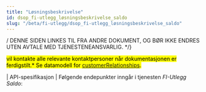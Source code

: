 ```yaml
---
title: "Løsningsbeskrivelse"
id: dsop_fi-utlegg_løsningsbeskrivelse_saldo
slug: "/beta/fi-utlegg/dsop_fi-utlegg_løsningsbeskrivelse_saldo"
---
```

/
DENNE SIDEN LINKES TIL FRA ANDRE DOKUMENT, OG BØR IKKE ENDRES UTEN AVTALE MED TJENESTENEANSVARLIG.
*/}

<mark />vil kontakte alle relevante kontaktpersoner når dokumentasjonen er ferdigstilt.*<mark />
Se datamodell for [customerRelationships](/dsop_v2fellesstandard_customerrelationships).


| API-spesifikasjon | Følgende endepunkter inngår i tjenesten *FI-Utlegg Saldo*: <br  /><br  />
